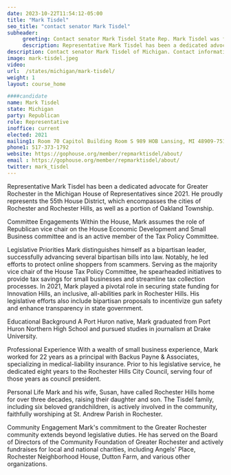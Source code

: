 ```yaml
---
date: 2023-10-22T11:54:12-05:00
title: "Mark Tisdel"
seo_title: "contact senator Mark Tisdel"
subheader:
     greeting: Contact senator Mark Tisdel State Rep. Mark Tisdel was first elected to serve the 35th District in the Michigan House of Representatives in November 2020.Rep. Mark Tisdel represents the 34th House District, which covers most of Lenawee County.
     description: Representative Mark Tisdel has been a dedicated advocate for Greater Rochester in the Michigan House of Representatives since 2021. He proudly represents the 55th House District, which encompasses the cities of Rochester and Rochester Hills, as well as a portion of Oakland Township.
description: Contact senator Mark Tisdel of Michigan. Contact information for Mark Tisdel includes email address, phone number, and mailing address.
image: mark-tisdel.jpeg
video:
url:  /states/michigan/mark-tisdel/
weight: 1
layout: course_home

####candidate
name: Mark Tisdel
state: Michigan
party: Republican
role: Representative
inoffice: current
elected: 2021
mailing1: Room 70 Capitol Building Room S 989 HOB Lansing, MI 48909-7514
phone1: 517-373-1792
website: https://gophouse.org/member/repmarktisdel/about/
email : https://gophouse.org/member/repmarktisdel/about/
twitter: mark_tisdel
---
```


Representative Mark Tisdel has been a dedicated advocate for Greater Rochester in the Michigan House of Representatives since 2021. He proudly represents the 55th House District, which encompasses the cities of Rochester and Rochester Hills, as well as a portion of Oakland Township.

Committee Engagements
Within the House, Mark assumes the role of Republican vice chair on the House Economic Development and Small Business committee and is an active member of the Tax Policy Committee.

Legislative Priorities
Mark distinguishes himself as a bipartisan leader, successfully advancing several bipartisan bills into law. Notably, he led efforts to protect online shoppers from scammers. Serving as the majority vice chair of the House Tax Policy Committee, he spearheaded initiatives to provide tax savings for small businesses and streamline tax collection processes. In 2021, Mark played a pivotal role in securing state funding for Innovation Hills, an inclusive, all-abilities park in Rochester Hills. His legislative efforts also include bipartisan proposals to incentivize gun safety and enhance transparency in state government.

Educational Background
A Port Huron native, Mark graduated from Port Huron Northern High School and pursued studies in journalism at Drake University.

Professional Experience
With a wealth of small business experience, Mark worked for 22 years as a principal with Backus Payne & Associates, specializing in medical-liability insurance. Prior to his legislative service, he dedicated eight years to the Rochester Hills City Council, serving four of those years as council president.

Personal Life
Mark and his wife, Susan, have called Rochester Hills home for over three decades, raising their daughter and son. The Tisdel family, including six beloved grandchildren, is actively involved in the community, faithfully worshiping at St. Andrew Parish in Rochester.

Community Engagement
Mark's commitment to the Greater Rochester community extends beyond legislative duties. He has served on the Board of Directors of the Community Foundation of Greater Rochester and actively fundraises for local and national charities, including Angels' Place, Rochester Neighborhood House, Dutton Farm, and various other organizations.
